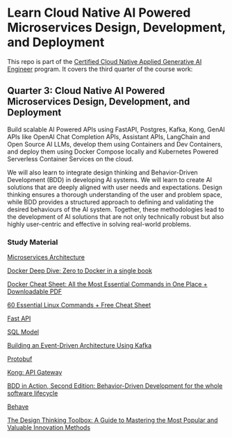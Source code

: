 # Learn Cloud Native AI Powered Microservices Design, Development, and Deployment

This repo is part of the [Certified Cloud Native Applied Generative AI Engineer](https://docs.google.com/document/d/15usu1hkrrRLRjcq_3nCTT-0ljEcgiC44iSdvdqrCprk/edit?usp=sharing) program. It covers the third quarter of the course work:

## Quarter 3: Cloud Native AI Powered Microservices Design, Development, and Deployment

Build scalable AI Powered APIs using FastAPI, Postgres, Kafka, Kong, GenAI APIs like OpenAI Chat Completion APIs, Assistant APIs, LangChain and Open Source AI LLMs, develop them using Containers and Dev Containers, and deploy them using Docker Compose locally and Kubernetes Powered Serverless Container Services on the cloud. 


We will also learn to integrate design thinking and Behavior-Driven Development (BDD) in developing AI systems. We will learn to create AI solutions that are deeply aligned with user needs and expectations. 
Design thinking ensures a thorough understanding of the user and problem space, while BDD provides a structured approach to defining and validating the desired behaviours of the AI system. 
Together, these methodologies lead to the development of AI solutions that are not only technically robust but also highly user-centric and effective in solving real-world problems.

### Study Material

[Microservices Architecture](https://blog.devops.dev/understanding-microservices-architecture-21464077c073)

[Docker Deep Dive: Zero to Docker in a single book](https://www.amazon.com/Docker-Deep-Dive-Nigel-Poulton-ebook/dp/B01LXWQUFF/ref=sr_1_1)

[Docker Cheat Sheet: All the Most Essential Commands in One Place + Downloadable PDF](https://www.hostinger.com/tutorials/docker-cheat-sheet)

[60 Essential Linux Commands + Free Cheat Sheet](https://www.hostinger.com/tutorials/linux-commands)

[Fast API](https://fastapi.tiangolo.com/tutorial/)

[SQL Model](https://sqlmodel.tiangolo.com/tutorial/)

[Building an Event-Driven Architecture Using Kafka](https://dzone.com/articles/building-an-event-driven-architecture-using-kafka)

[Protobuf](https://protobuf.dev/)

[Kong: API Gateway](https://konghq.com/products/kong-gateway)

[BDD in Action, Second Edition: Behavior-Driven Development for the whole software lifecycle](https://www.amazon.com/Action-Second-John-Ferguson-Smart/dp/1617297534/ref=sr_1_1)

[Behave](https://www.tutorialspoint.com/behave/behave_introduction.htm)

[The Design Thinking Toolbox: A Guide to Mastering the Most Popular and Valuable Innovation Methods](https://www.amazon.com/Design-Thinking-Toolbook-Michael-Lewrick/dp/1119629195/ref=sr_1_1)


